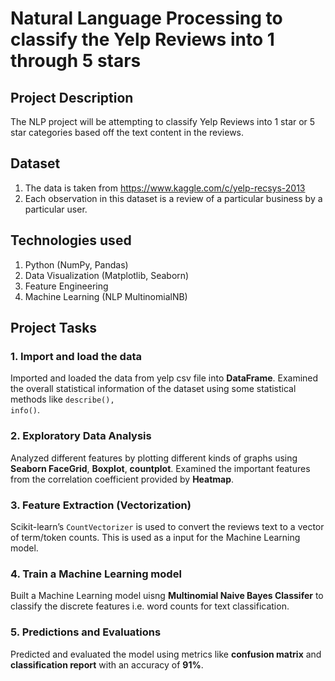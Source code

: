 # Natural Language Processing to classify the Yelp Reviews into 1 through 5 stars
## Project Description
The NLP project will be attempting to classify Yelp Reviews into 1 star or 5 star categories based off the text content in the reviews.

## Dataset
1. The data is taken from https://www.kaggle.com/c/yelp-recsys-2013
2. Each observation in this dataset is a review of a particular business by a particular user.

## Technologies used
1. Python (NumPy, Pandas)
2. Data Visualization (Matplotlib, Seaborn)
3. Feature Engineering
4. Machine Learning (NLP MultinomialNB)

## Project Tasks
### 1. Import and load the data
Imported and loaded the data from yelp csv file into **DataFrame**. Examined the overall statistical information of the dataset using some statistical methods like <code>describe(), info()</code>. 
### 2. Exploratory Data Analysis
Analyzed different features by plotting different kinds of graphs using **Seaborn FaceGrid**, **Boxplot**, **countplot**. Examined the important features from the correlation coefficient provided by **Heatmap**.
### 3. Feature Extraction (Vectorization)
Scikit-learn’s <code>CountVectorizer</code> is used to convert the reviews text to a vector of term/token counts. This is used as a input for the Machine Learning model.
### 4. Train a Machine Learning model
Built a Machine Learning model uisng **Multinomial Naive Bayes Classifer** to classify the discrete features i.e. word counts for text classification.
### 5. Predictions and Evaluations
Predicted and evaluated the model using metrics like **confusion matrix** and **classification report** with an accuracy of **91%**.
